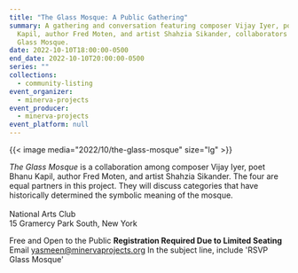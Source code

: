 ```yaml
---
title: "The Glass Mosque: A Public Gathering"
summary: A gathering and conversation featuring composer Vijay Iyer, poet Bhanu
  Kapil, author Fred Moten, and artist Shahzia Sikander, collaborators on The
  Glass Mosque.
date: 2022-10-10T18:00:00-0500
end_date: 2022-10-10T20:00:00-0500
series: ""
collections:
  - community-listing
event_organizer:
  - minerva-projects
event_producer:
  - minerva-projects
event_platform: null
---
```

{{< image media="2022/10/the-glass-mosque" size="lg" >}}

*The Glass Mosque* is a collaboration among composer Vijay Iyer, poet Bhanu Kapil, author Fred Moten, and artist Shahzia Sikander. The four are equal partners in this project. They will discuss categories that have historically determined the symbolic meaning of the mosque.\
\
National Arts Club \
15 Gramercy Park South, New York

Free and Open to the Public
**Registration Required Due to Limited Seating**
Email yasmeen@minervaprojects.org
In the subject line, include 'RSVP Glass Mosque'